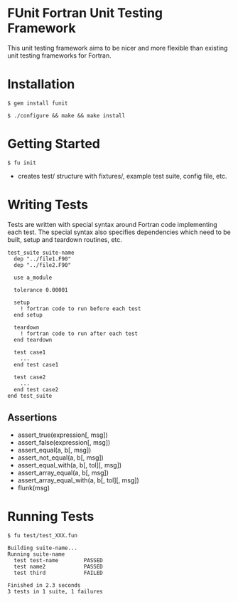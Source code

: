 FUnit Fortran Unit Testing Framework
====================================

This unit testing framework aims to be nicer and more flexible than existing unit testing frameworks for Fortran.


Installation
============

    $ gem install funit

    $ ./configure && make && make install


Getting Started
===============

    $ fu init

- creates test/ structure with fixtures/, example test suite, config file, etc.


Writing Tests
=============

Tests are written with special syntax around Fortran code implementing each test.  The special syntax also specifies dependencies which need to be built, setup and teardown routines, etc.

    test_suite suite-name
      dep "../file1.F90"
      dep "../file2.F90"
    
      use a_module
    
      tolerance 0.00001

      setup
        ! fortran code to run before each test
      end setup
    
      teardown
        ! fortran code to run after each test
      end teardown
    
      test case1
        ...
      end test case1
    
      test case2
        ...
      end test case2
    end test_suite

Assertions
----------

- assert_true(expression[, msg])
- assert_false(expression[, msg])
- assert_equal(a, b[, msg])
- assert_not_equal(a, b[, msg])
- assert_equal_with(a, b[, tol][, msg])
- assert_array_equal(a, b[, msg])
- assert_array_equal_with(a, b[, tol][, msg])
- flunk(msg)


Running Tests
=============

    $ fu test/test_XXX.fun

    Building suite-name...
    Running suite-name
      test test-name        PASSED
      test name2            PASSED
      test third            FAILED
    
    Finished in 2.3 seconds
    3 tests in 1 suite, 1 failures
